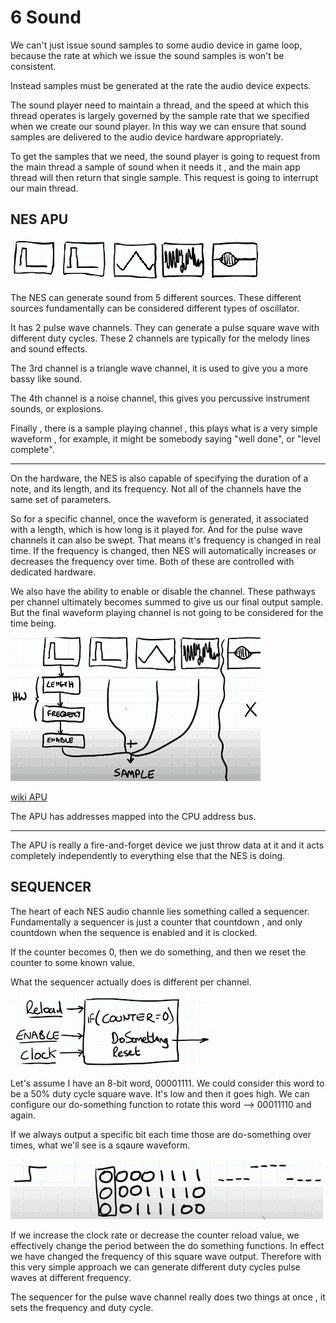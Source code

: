 
# 6 Sound

We can't just issue sound samples to some audio device in game loop, because the rate at which we issue the sound samples is won't be consistent.

Instead samples must be generated at the rate the audio device expects. 

The sound player need to maintain a thread, and the speed at which this thread operates is largely governed by the sample rate that we specified when we create our sound player. In this way we can ensure that sound samples are delivered to the audio device hardware appropriately.

To get the samples that we need, the sound player is going to request from the main thread  a sample of sound when it needs it , and the main app thread will then return that single sample.  This request is going to interrupt our main thread.


## NES APU

![](imgs/nes_apu_channel.png)

The NES can generate sound from 5 different sources. These different sources fundamentally can be considered different types of oscillator. 

It has 2 pulse wave channels. They can generate a pulse square wave with different duty cycles.  These 2 channels are typically for the melody lines and sound effects.

The 3rd channel is a triangle wave channel, it is used to give you a more bassy like sound.

The 4th channel is a noise channel, this gives you percussive instrument sounds, or explosions.

Finally , there is a sample playing channel , this plays what is a very simple waveform , for example, it might be somebody saying "well done", or "level complete".

---

On the hardware, the NES is also capable of specifying the duration of a note, and its length, and its frequency.  Not all of the channels have the same set of parameters. 

So for a specific channel, once the waveform is generated, it associated with a length, which is how long is it played for. And for the pulse wave channels it can also be swept. That means it's frequency is changed in real time. If the frequency is changed, then NES will automatically increases or decreases the frequency over time.  Both of these are controlled with dedicated hardware. 

We also have the ability to enable or disable the channel. These pathways per channel ultimately becomes summed to give us our final output sample.  But the final waveform playing channel is not going to be considered for the time being.

![](imgs/nes_channel_sum.png)

[wiki APU](http://wiki.nesdev.com/w/index.php/APU)

The APU has addresses mapped into the CPU address bus. 

---

The APU is really a fire-and-forget device we just throw data at it and it acts completely independently to everything else that the NES is doing. 


## SEQUENCER

The heart of each NES audio channle lies something called a sequencer. Fundamentally a sequencer is just a counter that countdown , and only countdown when the sequence is enabled and it is clocked. 

If the counter becomes 0, then we do something, and then we reset the counter to some known value. 

What the sequencer actually does is different per channel. 

![](imgs/nes_apu_sequencer.png)

Let's assume I have an 8-bit word, 00001111. We could consider this word to be a 50% duty cycle square wave. It's low and then it goes high.  We can configure our do-something function to rotate this word --> 00011110 and again.

If we always output a specific bit each time those are do-something over times, what we'll see is a sqaure waveform. 

![](imgs/nes_apu_sequencer_dosomething.png)

If we increase the clock rate or decrease the counter reload value, we effectively change the period between the do something functions. In effect we have changed the frequency of this square wave output. Therefore with this very simple approach we can generate different duty cycles pulse waves at different frequency. 

The sequencer for the pulse wave channel really does two things at once , it sets the frequency and duty cycle. 



